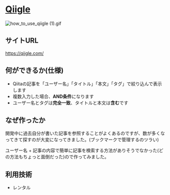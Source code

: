 # [Qiigle](https://qiigle.com/)
![how_to_use_qiigle (1).gif](https://qiita-image-store.s3.ap-northeast-1.amazonaws.com/0/244893/705f60c4-238e-f10e-f048-0a7f3a443800.gif)

## サイトURL
https://qiigle.com/

## 何ができるか(仕様)
- Qiitaの記事を「ユーザー名」「タイトル」「本文」「タグ」で絞り込んで表示します
- 複数入力した場合、**AND条件**になります
- ユーザー名とタグは**完全一致**、タイトルと本文は**含む**です

## なぜ作ったか
開発中に過去自分が書いた記事を参照することがよくあるのですが、数が多くなってきて探すのが大変になってきました。(ブックマークで管理するのツラい)

ユーザー名 + 記事の内容で簡単に記事を検索する方法がありそうでなかった(どの方法もちょっと面倒だった)ので作ってみました。

## 利用技術
- レンタル
